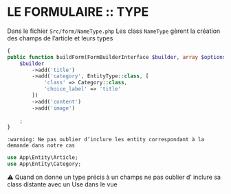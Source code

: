 ﻿# LE FORMULAIRE ::  TYPE
Dans le fichier
		`Src/form/NameType.php`
Les class `NameType` gèrent la création des champs de l’article et leurs types

```php
{
public function buildForm(FormBuilderInterface $builder, array $options)
    $builder
        ->add('title')
        ->add('category', EntityType::class, [
            'class' => Category::class,
            'choice_label' => 'title'
        ])
        ->add('content')
        ->add('image')
        
    ;
}
```


`:warning: Ne pas oublier d’inclure les entity correspondant à la demande dans notre cas` 


```php
use App\Entity\Article;
use App\Entity\Category;
```



:warning: Quand on donne un type précis à un champs ne pas oublier d’ inclure sa class distante avec un Use
dans le vue

